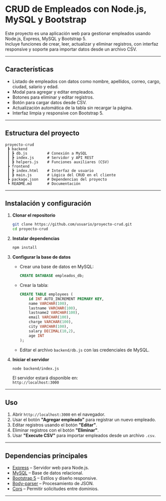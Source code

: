 # CRUD de Empleados con Node.js, MySQL y Bootstrap

Este proyecto es una aplicación web para gestionar empleados usando Node.js, Express, MySQL y Bootstrap 5.  
Incluye funciones de crear, leer, actualizar y eliminar registros, con interfaz responsive y soporte para importar datos desde un archivo CSV.

---

## Características

- Listado de empleados con datos como nombre, apellidos, correo, cargo, ciudad, salario y edad.
- Modal para agregar y editar empleados.
- Botones para eliminar y editar registros.
- Botón para cargar datos desde CSV.
- Actualización automática de la tabla sin recargar la página.
- Interfaz limpia y responsive con Bootstrap 5.

---

## Estructura del proyecto

```
proyecto-crud
 ┣ backend
 ┃ ┣ db.js         # Conexión a MySQL
 ┃ ┣ index.js      # Servidor y API REST
 ┃ ┣ helpers.js    # Funciones auxiliares (CSV)
 ┣ frontend
 ┃ ┣ index.html    # Interfaz de usuario
 ┃ ┣ main.js       # Lógica del CRUD en el cliente
 ┣ package.json    # Dependencias del proyecto
 ┗ README.md       # Documentación
```

---

## Instalación y configuración

1. **Clonar el repositorio**
   ```bash
   git clone https://github.com/usuario/proyecto-crud.git
   cd proyecto-crud
   ```

2. **Instalar dependencias**
   ```bash
   npm install
   ```

3. **Configurar la base de datos**
   - Crear una base de datos en MySQL:
     ```sql
     CREATE DATABASE empleados_db;
     ```
   - Crear la tabla:
     ```sql
     CREATE TABLE employees (
         id INT AUTO_INCREMENT PRIMARY KEY,
         name VARCHAR(100),
         lastname VARCHAR(100),
         lastname2 VARCHAR(100),
         email VARCHAR(100),
         charge VARCHAR(100),
         city VARCHAR(100),
         salary DECIMAL(10,2),
         age INT
     );
     ```
   - Editar el archivo `backend/db.js` con las credenciales de MySQL.

4. **Iniciar el servidor**
   ```bash
   node backend/index.js
   ```
   El servidor estará disponible en:  
   `http://localhost:3000`

---

## Uso

1. Abrir `http://localhost:3000` en el navegador.
2. Usar el botón **"Agregar empleado"** para registrar un nuevo empleado.
3. Editar registros usando el botón **"Editar"**.
4. Eliminar registros con el botón **"Eliminar"**.
5. Usar **"Execute CSV"** para importar empleados desde un archivo `.csv`.

---

## Dependencias principales

- [Express](https://expressjs.com/) – Servidor web para Node.js.
- [MySQL](https://www.mysql.com/) – Base de datos relacional.
- [Bootstrap 5](https://getbootstrap.com/) – Estilos y diseño responsive.
- [Body-parser](https://www.npmjs.com/package/body-parser) – Procesamiento de JSON.
- [Cors](https://www.npmjs.com/package/cors) – Permitir solicitudes entre dominios.

---


